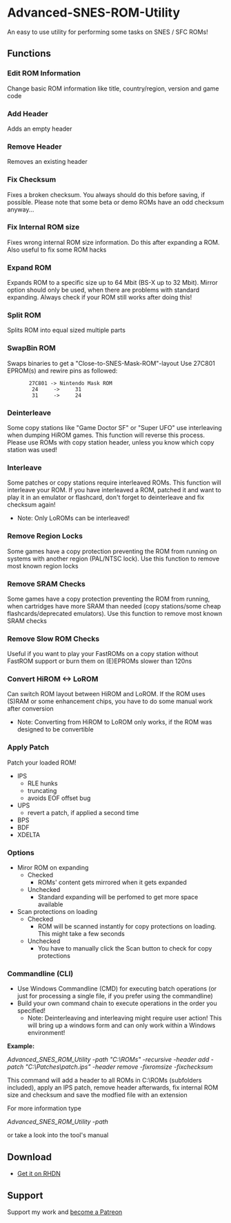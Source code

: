 # Advanced-SNES-ROM-Utility

An easy to use utility for performing some tasks on SNES / SFC ROMs!

## Functions

### Edit ROM Information
Change basic ROM information like title, country/region, version and game code

### Add Header
Adds an empty header

### Remove Header
Removes an existing header

### Fix Checksum
Fixes a broken checksum. You always should do this before saving, if possible. Please note that some beta or demo ROMs have an odd checksum anyway...

### Fix Internal ROM size
Fixes wrong internal ROM size information. Do this after expanding a ROM. Also useful to fix some ROM hacks

### Expand ROM
Expands ROM to a specific size up to 64 Mbit (BS-X up to 32 Mbit). Mirror option should only be used, when there are problems with standard expanding. Always check if your ROM still works after doing this!

### Split ROM
Splits ROM into equal sized multiple parts

### SwapBin ROM
Swaps binaries to get a "Close-to-SNES-Mask-ROM"-layout Use 27C801 EPROM(s) and rewire pins as followed:

      	   27C801 -> Nintendo Mask ROM
      	   	24     ->     31
      	   	31     ->     24


### Deinterleave
Some copy stations like "Game Doctor SF" or "Super UFO" use interleaving when dumping HiROM games. This function will reverse this process. Please use ROMs with copy station header, unless you know which copy station was used!

### Interleave
Some patches or copy stations require interleaved ROMs. This function will interleave your ROM. If you have interleaved a ROM, patched it and want to play it in an emulator or flashcard, don't forget to deinterleave and fix checksum again!
 - Note: Only LoROMs can be interleaved!

### Remove Region Locks
Some games have a copy protection preventing the ROM from running on systems with another region (PAL/NTSC lock). Use this function to remove most known region locks

### Remove SRAM Checks
Some games have a copy protection preventing the ROM from running, when cartridges have more SRAM than needed (copy stations/some cheap flashcards/deprecated emulators). Use this function to remove most known SRAM checks

### Remove Slow ROM Checks
Useful if you want to play your FastROMs on a copy station without FastROM support or burn them on (E)EPROMs slower than 120ns

### Convert HiROM <-> LoROM
Can switch ROM layout between HiROM and LoROM. If the ROM uses (S)RAM or some enhancement chips, you have to do some manual work after conversion
 - Note: Converting from HiROM to LoROM only works, if the ROM was designed to be convertible

### Apply Patch
Patch your loaded ROM!
 - IPS
   - RLE hunks
   - truncating
   - avoids EOF offset bug
 - UPS
   - revert a patch, if applied a second time 
 - BPS
 - BDF
 - XDELTA

### Options
- Miror ROM on expanding
  - Checked
    - ROMs' content gets mirrored when it gets expanded
  - Unchecked
    - Standard expanding will be perfomed to get more space available
- Scan protections on loading
  - Checked
    - ROM will be scanned instantly for copy protections on loading. This might take a few seconds
  - Unchecked
    - You have to manually click the Scan button to check for copy protections

### Commandline (CLI)
- Use Windows Commandline (CMD) for executing batch operations (or just for processing a single file, if you prefer using the commandline)
- Build your own command chain to execute operations in the order you specified!
  - Note: Deinterleaving and interleaving might require user action! This will bring up a windows form and can only work within a Windows environment!

__Example:__

*Advanced_SNES_ROM_Utility -path "C:\ROMs" -recursive -header add -patch "C:\Patches\patch.ips" -header remove -fixromsize -fixchecksum*

This command will add a header to all ROMs in C:\ROMs (subfolders included), apply an IPS patch, remove header afterwards, fix internal ROM size and checksum and save the modfied file with an extension

For more information type

*Advanced_SNES_ROM_Utility -path*

or take a look into the tool's manual

## Download
- [Get it on RHDN](https://www.romhacking.net/utilities/1638)

## Support
Support my work and [become a Patreon](https://www.patreon.com/user?u=98965851)
